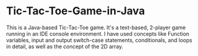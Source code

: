 # Tic-Tac-Toe-Game-in-Java
This is a Java-based Tic-Tac-Toe game. It's a text-based, 2-player game running in an IDE console environment. I have used concepts like Function variables, input and output switch-case statements, conditionals, and loops  in detail, as well as the concept of the 2D array.
